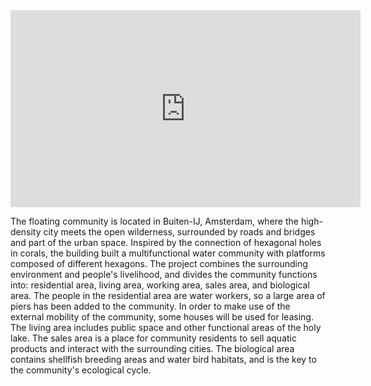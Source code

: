 <iframe width="560" height="315" src="https://www.youtube.com/embed/32qWL4t3uVg" title="YouTube video player" frameborder="0" allow="accelerometer; autoplay; clipboard-write; encrypted-media; gyroscope; picture-in-picture" allowfullscreen></iframe>

The floating community is located in Buiten-IJ, Amsterdam, where the high-density city meets the open wilderness, surrounded by roads and bridges and part of the urban space. Inspired by the connection of hexagonal holes in corals, the building built a multifunctional water community with platforms composed of different hexagons. The project combines the surrounding environment and people's livelihood, and divides the community functions into: residential area, living area, working area, sales area, and biological area. The people in the residential area are water workers, so a large area of piers has been added to the community. In order to make use of the external mobility of the community, some houses will be used for leasing. The living area includes public space and other functional areas of the holy lake. The sales area is a place for community residents to sell aquatic products and interact with the surrounding cities. The biological area contains shellfish breeding areas and water bird habitats, and is the key to the community's ecological cycle.
